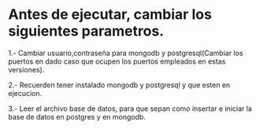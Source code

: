 Antes de ejecutar, cambiar los siguientes parametros.
=====================================================

1.- Cambiar usuario,contraseña para mongodb y postgresql(Cambiar los puertos en dado caso que ocupen los puertos empleados en estas versiones).

2.- Recuerden tener instalado mongodb y postgresql y que esten en ejecucion.

3.- Leer el archivo base de datos, para que sepan como insertar e iniciar la base de datos en postgres y en mongodb.
